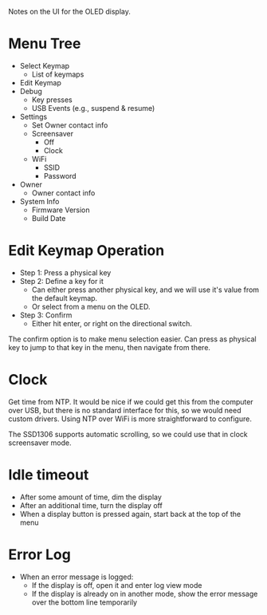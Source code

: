 Notes on the UI for the OLED display.

# Menu Tree

- Select Keymap
  - List of keymaps
- Edit Keymap
- Debug
  - Key presses
  - USB Events (e.g., suspend & resume)
- Settings
  - Set Owner contact info
  - Screensaver
    - Off
    - Clock
  - WiFi
    - SSID
    - Password
- Owner
  - Owner contact info
- System Info
  - Firmware Version
  - Build Date


# Edit Keymap Operation

- Step 1: Press a physical key
- Step 2: Define a key for it
  - Can either press another physical key, and we will use it's value from the
    default keymap.
  - Or select from a menu on the OLED.
- Step 3: Confirm
  - Either hit enter, or right on the directional switch.

The confirm option is to make menu selection easier.  Can press as physical key
to jump to that key in the menu, then navigate from there.


# Clock

Get time from NTP.  It would be nice if we could get this from the computer
over USB, but there is no standard interface for this, so we would need custom
drivers.  Using NTP over WiFi is more straightforward to configure.

The SSD1306 supports automatic scrolling, so we could use that in clock
screensaver mode.


# Idle timeout

- After some amount of time, dim the display
- After an additional time, turn the display off
- When a display button is pressed again, start back at the top of the menu


# Error Log

- When an error message is logged:
  - If the display is off, open it and enter log view mode
  - If the display is already on in another mode, show the error message
    over the bottom line temporarily
